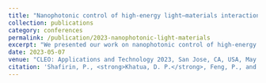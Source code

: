```yaml
---
title: "Nanophotonic control of high-energy light–materials interaction"
collection: publications
category: conferences
permalink: /publication/2023-nanophotonic-light-materials
excerpt: "We presented our work on nanophotonic control of high-energy light–material interactions, demonstrating pathways to tailor energy deposition and ultrafast dynamics."
date: 2023-05-07
venue: "CLEO: Applications and Technology 2023, San Jose, CA, USA, May 7–12, 2023"
citation: 'Shafirin, P., <strong>Khatua, D. P.</strong>, Feng, P., and Davoyan, A. (2023). "Nanophotonic control of high-energy light–materials interaction." <i>CLEO: Applications and Technology 2023</i>, San Jose, CA, USA, May 7–12, 2023.'
---
```

